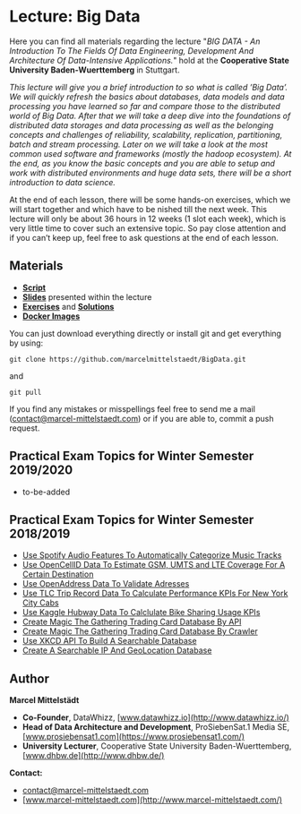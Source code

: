 # Lecture: Big Data
Here you can find all materials regarding the lecture "*BIG DATA - An Introduction To The Fields Of Data Engineering, Development And Architecture Of Data-Intensive Applications.*" hold at the **Cooperative State University Baden-Wuerttemberg** in Stuttgart.

*This lecture will give you a brief introduction to so what is called ’Big Data’. We will quickly refresh the basics about databases, data models and data processing you have learned so far and compare those to the distributed world of Big Data. After that we will take a deep dive into the foundations of distributed data storages and data processing as well as the belonging concepts and challenges of reliability, scalability, replication, partitioning, batch and stream processing.
Later on we will take a look at the most common used software and frameworks (mostly the hadoop ecosystem).
At the end, as you know the basic concepts and you are able to setup and work with distributed environments and huge data sets, there will be a short introduction to data science.*

At the end of each lesson, there will be some hands-on exercises, which we will start together and which have to be  nished till the next week. This lecture will only be about 36 hours in 12 weeks (1 slot each week), which is very little time to cover such an extensive topic. So pay close attention and if you can’t keep up, feel free to ask questions at the end of each lesson.

## Materials 
* [**Script**](https://github.com/marcelmittelstaedt/BigData/tree/master/script/document.pdf)
* [**Slides**](https://github.com/marcelmittelstaedt/BigData/tree/master/slides) presented within the lecture
* [**Exercises**](https://github.com/marcelmittelstaedt/BigData/tree/master/exercises) and [**Solutions**](https://github.com/marcelmittelstaedt/BigData/tree/master/solutions)
* [**Docker Images**](https://github.com/marcelmittelstaedt/BigData/tree/master/docker)


You can just download everything directly or install git and get everything by using:
```
git clone https://github.com/marcelmittelstaedt/BigData.git
```
and
```
git pull
```

If you  find any mistakes or misspellings feel free to send me a mail (contact@marcel-mittelstaedt.com) or if you are able to, commit a push request.

## Practical Exam Topics for Winter Semester 2019/2020
* to-be-added

## Practical Exam Topics for Winter Semester 2018/2019
* [Use Spotify Audio Features To Automatically Categorize Music Tracks](https://github.com/marcelmittelstaedt/BigData/blob/master/exercises/exam_spotify_music_categorization/)
* [Use OpenCellID Data To Estimate GSM, UMTS and LTE Coverage For A Certain Destination](https://github.com/marcelmittelstaedt/BigData/tree/master/exercises/exam_calculate_gsm_umts_lte_coverage)
* [Use OpenAddress Data To Validate Adresses](https://github.com/marcelmittelstaedt/BigData/tree/master/exercises/exam_address_validation)
* [Use TLC Trip Record Data To Calculate Performance KPIs For New York City Cabs](https://github.com/marcelmittelstaedt/BigData/tree/master/exercises/exam_calculate_new_york_taxi_performance_kpis)
* [Use Kaggle Hubway Data To Calclulate Bike Sharing Usage KPIs](https://github.com/marcelmittelstaedt/BigData/tree/master/exercises/exam_calculate_hubway_bike_sharing_usage_kpis)
* [Create Magic The Gathering Trading Card Database By API](https://github.com/marcelmittelstaedt/BigData/tree/master/exercises/exam_create_mtg_trading_card_database_by_api)
* [Create Magic The Gathering Trading Card Database By Crawler](https://github.com/marcelmittelstaedt/BigData/tree/master/exercises/exam_create_mtg_trading_card_database_by_crawler)
* [Use XKCD API To Build A Searchable Database](https://github.com/marcelmittelstaedt/BigData/tree/master/exercises/exam_create_searchable_xkcd_database)
* [Create A Searchable IP And GeoLocation Database](https://github.com/marcelmittelstaedt/BigData/tree/master/exercises/exam_create_searchable_ip_and_geolocation_database)

## Author
**Marcel Mittelstädt**
* **Co-Founder**, DataWhizz, [www.datawhizz.io](http://www.datawhizz.io/)
* **Head of Data Architecture and Development**, ProSiebenSat.1 Media SE, [www.prosiebensat1.com](https://www.prosiebensat1.com/)
* **University Lecturer**, Cooperative State University Baden-Wuerttemberg, [www.dhbw.de](http://www.dhbw.de/)

**Contact:**
* contact@marcel-mittelstaedt.com
* [www.marcel-mittelstaedt.com](http://www.marcel-mittelstaedt.com/)

